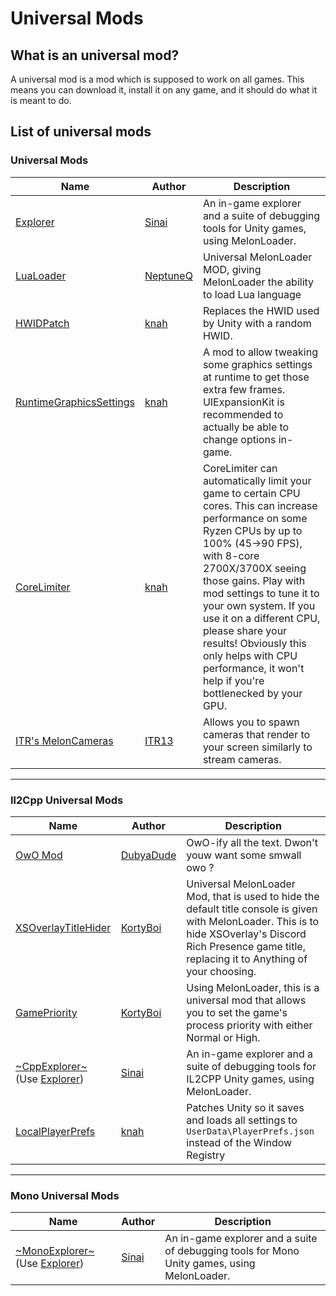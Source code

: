 # Universal Mods

## What is an universal mod?

A universal mod is a mod which is supposed to work on all games. This means you can download it, install it on any game, and it should do what it is meant to do.

## List of universal mods

### Universal Mods

| Name                                                                      | Author                                  | Description                                                                                                                                                                                                                                                                                                                                                                                                      |
| ------------------------------------------------------------------------- | --------------------------------------- | ---------------------------------------------------------------------------------------------------------------------------------------------------------------------------------------------------------------------------------------------------------------------------------------------------------------------------------------------------------------------------------------------------------------- |
| [Explorer](https://github.com/sinai-dev/Explorer/releases)                | [Sinai](https://github.com/sinai-dev)   | An in-game explorer and a suite of debugging tools for Unity games, using MelonLoader.                                                                                                                                                                                                                                                                                                                           |  |  |
| [LuaLoader](https://github.com/NeptuneQ/LuaLoader/releases)               | [NeptuneQ](https://github.com/NeptuneQ) | Universal MelonLoader MOD, giving MelonLoader the ability to load Lua language                                                                                                                                                                                                                                                                                                                                   |  |  |
| [HWIDPatch](https://github.com/knah/ML-UniversalMods/releases)        | [knah](https://github.com/knah)         | Replaces the HWID used by Unity with a random HWID.                                                                                                                                                                                                                                                                                                                                                              |  |  |
| [RuntimeGraphicsSettings](https://github.com/knah/ML-UniversalMods/releases)       | [knah](https://github.com/knah)         | A mod to allow tweaking some graphics settings at runtime to get those extra few frames. UIExpansionKit is recommended to actually be able to change options in-game.                                                                                                                                                                                                                                            |  |  |
| [CoreLimiter](https://github.com/knah/ML-UniversalMods/releases)        | [knah](https://github.com/knah)         | CoreLimiter can automatically limit your game to certain CPU cores. This can increase performance on some Ryzen CPUs by up to 100% (45→90 FPS), with 8-core 2700X/3700X seeing those gains. Play with mod settings to tune it to your own system. If you use it on a different CPU, please share your results! Obviously this only helps with CPU performance, it won't help if you're bottlenecked by your GPU. |                                                                                                                  
| [ITR's MelonCameras](https://github.com/ITR13/ITR-sMelonCameras/releases) | [ITR13](https://github.com/ITR13)       | Allows you to spawn cameras that render to your screen similarly to stream cameras.                                                                                                                                                                                                                                                                                                                              |  |  |

<hr>

### Il2Cpp Universal Mods

| Name                                                                                                 | Author                                    | Description                                                                                                                                                                                                   |
| ---------------------------------------------------------------------------------------------------- | ----------------------------------------- | ------------------------------------------------------------------------------------------------------------------------------------------------------------------------------------------------------------- |
| [OwO Mod](https://github.com/DubyaDude/OwO-Mod/releases)                                             | [DubyaDude](https://github.com/DubyaDude) | OwO-ify all the text. Dwon't youw want some smwall owo ?                                                                                                                                                      |
| [XSOverlayTitleHider](https://github.com/KortyBoi/XSOverlayTitleHider/releases)                      | [KortyBoi](https://github.com/KortyBoi)   | Universal MelonLoader Mod, that is used to hide the default title console is given with MelonLoader. This is to hide XSOverlay's Discord Rich Presence game title, replacing it to Anything of your choosing. |
| [GamePriority](https://github.com/KortyBoi/GamePriority/releases)                                    | [KortyBoi](https://github.com/KortyBoi)   | Using MelonLoader, this is a universal mod that allows you to set the game's process priority with either Normal or High.                                                                                     |
| [~CppExplorer~](https://github.com/sinai-dev/CppExplorer/releases) (Use [Explorer](#universal-mods)) | [Sinai](https://github.com/sinai-dev)     | An in-game explorer and a suite of debugging tools for IL2CPP Unity games, using MelonLoader.                                                                                                                 |
| [LocalPlayerPrefs](https://github.com/knah/ML-UniversalMods/releases)                  | [knah](https://github.com/knah)           | Patches Unity so it saves and loads all settings to `UserData\PlayerPrefs.json` instead of the Window Registry                                                                                                |

<hr>

### Mono Universal Mods

| Name                                                                                                   | Author                                | Description                                                                                 |
| ------------------------------------------------------------------------------------------------------ | ------------------------------------- | ------------------------------------------------------------------------------------------- |
| [~MonoExplorer~](https://github.com/sinai-dev/MonoExplorer/releases) (Use [Explorer](#universal-mods)) | [Sinai](https://github.com/sinai-dev) | An in-game explorer and a suite of debugging tools for Mono Unity games, using MelonLoader. |
